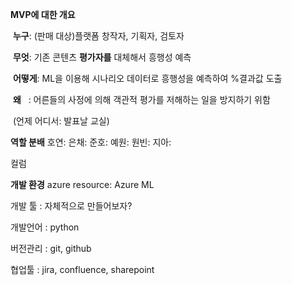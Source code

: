 **MVP에 대한 개요**

 **누구**: (판매 대상)플랫폼 창작자, 기획자, 검토자

 **무엇**: 기존 콘텐츠 **평가자를** 대체해서 흥행성 예측

 **어떻게**: ML을 이용해 시나리오 데이터로 흥행성을 예측하여 %결과값 도출

 **왜**   : 어른들의 사정에 의해 객관적 평가를 저해하는 일을 방지하기 위함

 (언제 어디서: 발표날 교실)

**역할 분배**
호연: 
은채: 
준호: 
예원: 
원빈: 
지아: 

컬럼

**개발 환경**
azure resource: Azure ML

개발 툴 : 자체적으로 만들어보자?

개발언어 : python

버전관리 : git, github

협업툴 : jira, confluence, sharepoint


